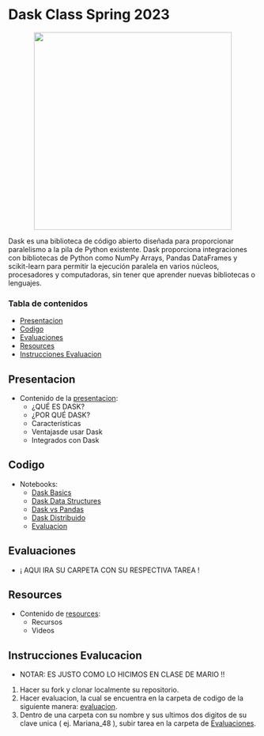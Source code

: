 # Dask Class Spring 2023

<p align="center">
  <img width="400" height="400" src="https://seeklogo.com/images/D/dask-logo-E2158E0CA9-seeklogo.com.png">
</p>


Dask es una biblioteca de código abierto diseñada para proporcionar paralelismo a la pila de Python existente. Dask proporciona integraciones con bibliotecas de Python como NumPy Arrays, Pandas DataFrames y scikit-learn para permitir la ejecución paralela en varios núcleos, procesadores y computadoras, sin tener que aprender nuevas bibliotecas o lenguajes.

### Tabla de contenidos
  - [Presentacion](#presentacion)
  - [Codigo](#codigo)
  - [Evaluaciones](#evaluaciones)
  - [Resources](#resources)
  - [Instrucciones Evaluacion](#instrucciones-evalucacion)


## Presentacion

- Contenido de la [presentacion](Presentacion/Dask_Presentacion.pdf):
  - ¿QUÉ ES DASK?
  - ¿POR QUÉ DASK?
  - Características
  - Ventajasde usar Dask
  - Integrados con Dask

## Codigo
- Notebooks:
  -  [Dask Basics](Codigo/basics.ipynb)
  -  [Dask Data Structures](Codigo/dask_data_structures.ipynb)
  -  [Dask vs Pandas](Codigo/dask_vs_pandas.ipynb)
  -  [Dask Distribuido](Codigo/dask_distribuido.ipynb)
  -  [Evaluacion](Codigo/evaluacion.ipynb)

## Evaluaciones

- ¡ AQUI IRA SU CARPETA CON SU RESPECTIVA TAREA !

## Resources

- Contenido de [resources](Resources/resources.txt):
  - Recursos
  - Videos

## Instrucciones Evalucacion

- NOTAR: ES JUSTO COMO LO HICIMOS EN CLASE DE MARIO !!

 1. Hacer su fork y clonar localmente su repositorio.
 3. Hacer evaluacion, la cual se encuentra en la carpeta de codigo de la siguiente manera: [evaluacion](Codigo/evaluacion.ipynb).
 4. Dentro de una carpeta con su nombre y sus ultimos dos digitos de su clave unica ( ej. Mariana_48 ), subir tarea en la carpeta de [Evaluaciones](Evaluaciones).

